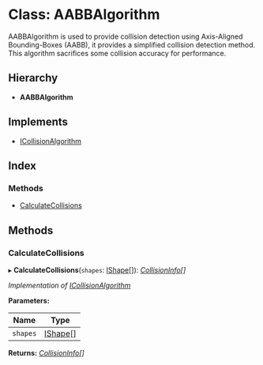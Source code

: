 
# Class: AABBAlgorithm

AABBAlgorithm is used to provide collision detection using Axis-Aligned
Bounding-Boxes (AABB), it provides a simplified collision detection method.
This algorithm sacrifices some collision accuracy for performance.

## Hierarchy

* **AABBAlgorithm**

## Implements

* [ICollisionAlgorithm](../interfaces/icollisionalgorithm.md)

## Index

### Methods

* [CalculateCollisions](aabbalgorithm.md#calculatecollisions)

## Methods

###  CalculateCollisions

▸ **CalculateCollisions**(`shapes`: [IShape](../interfaces/ishape.md)[]): *[CollisionInfo](collisioninfo.md)[]*

*Implementation of [ICollisionAlgorithm](../interfaces/icollisionalgorithm.md)*

**Parameters:**

Name | Type |
------ | ------ |
`shapes` | [IShape](../interfaces/ishape.md)[] |

**Returns:** *[CollisionInfo](collisioninfo.md)[]*
